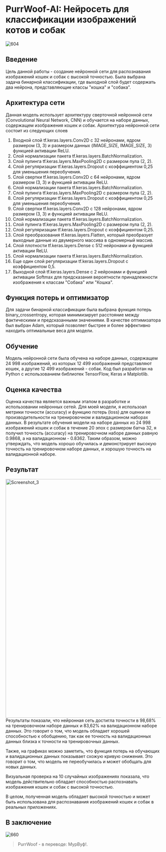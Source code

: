 # PurrWoof-AI: Нейросеть для классификации изображений котов и собак
![604](https://user-images.githubusercontent.com/101829424/235505105-02fe2b32-2458-4ba2-b1e4-7e60bd925709.jpg)

## Введение
Цель данной работы - создание нейронной сети для распознавания изображений кошек и собак с высокой точностью. Была выбрана задача бинарной классификации, где выходной слой будет содержать два нейрона, представляющие классы "кошка" и "собака". 

## Архитектура сети
Данная модель использует архитектуру сверточной нейронной сети (Convolutional Neural Network, CNN) и обучается на наборе данных, содержащем изображения кошек и собак.
Архитектура нейронной сети состоит из следующих слоев
1. Входной слой tf.keras.layers.Conv2D с 32 нейронами, ядром размером (3, 3) и размером данных (IMAGE_SIZE, IMAGE_SIZE, 3) функцией активации ReLU.
2. Слой нормализации пакета tf.keras.layers.BatchNormalization.
3. Слой пулинга tf.keras.layers.MaxPooling2D с размером пула (2, 2).
4. Слой регуляризации tf.keras.layers.Dropout с коэффициентом 0,25 для уменьшения переобучения.
5. Слой свертки tf.keras.layers.Conv2D с 64 нейронами, ядром размером (3, 3) и функцией активации ReLU.
6. Слой нормализации пакета tf.keras.layers.BatchNormalization.
7. Слой пулинга tf.keras.layers.MaxPooling2D с размером пула (2, 2).
8. Слой регуляризации tf.keras.layers.Dropout с коэффициентом 0,25 для уменьшения переобучения.
9. Слой свертки tf.keras.layers.Conv2D с 128 нейронами, ядром размером (3, 3) и функцией активации ReLU.
10. Слой нормализации пакета tf.keras.layers.BatchNormalization.
11. Слой пулинга tf.keras.layers.MaxPooling2D с размером пула (2, 2).
12. Слой регуляризации tf.keras.layers.Dropout с коэффициентом 0,25.
13. Слой преобразования tf.keras.layers.Flatten, который преобразует выходные данные из двумерного массива в одномерный массив.
14. Слой плотности tf.keras.layers.Dense с 512 нейронами и функцией активации ReLU.
15. Слой нормализации пакета tf.keras.layers.BatchNormalization.
16. Еще один слой регуляризации tf.keras.layers.Dropout с коэффициентом 0,5.    
17. Выходной слой tf.keras.layers.Dense с 2 нейронами и функцией активации Softmax для предсказания вероятности принадлежности изображения к классам "Собака" или "Кошка".

## Функция потерь и оптимизатор
Для задачи бинарной классификации была выбрана функция потерь binary_crossentropy, которая минимизирует расстояние между фактическими и предсказанными значениями.
В качестве оптимизатора был выбран Adam, который позволяет быстрее и более эффективно находить оптимальные веса для модели.

## Обучение
Модель нейронной сети была обучена на наборе данных, содержащем 24 998 изображений, из которых 12 499 изображений представляют кошек, а другие 12 499 изображений - собак. Код был разработан на Python с использованием библиотек TensorFlow, Keras и Matplotlib.

## Оценка качества
Оценка качества является важным этапом в разработке и использовании нейронных сетей. Для моей модели, я использоал метрики точности (accuracy) и функцию потерь (loss) для оценки ее производительности на тренировочном и валидационном наборах данных.
В результате обучения модели на наборе данных из 24 998 изображений кошек и собак в течение 20 эпох с размером батча 32, я получил точность (accuracy) на тренировочном наборе данных равную 0.9868, а на валидационном - 0.8362. Таким образом, можно утверждать, что модель хорошо обучилась и демонстрирует высокую точность на тренировочном наборе данных, и хорошую точность на валидационной наборе.

## Результат
<img width="771" alt="Screenshot_3" src="https://user-images.githubusercontent.com/101829424/235503539-0026c3a6-1137-4156-90f8-372e3f73ff58.png">
Результаты показали, что нейронная сеть достигла точности в 98,68% на тренировочном наборе данных и 83,62% на валидационном наборе данных. Это говорит о том, что модель обладает хорошей способностью к обобщению, так как ее точность на валидационных данных близка к точности на тренировочных данных.

Также, на графиках можно заметить, что функция потерь на обучающих и валидационных данных показывает схожую кривую снижения. Это говорит о том, что модель не переобучилась и может обобщать для новых данных.

Визуальная проверка на 10 случайных изображениях показала, что модель действительно обладает способностью распознавать изображения кошек и собак с высокой точностью.

В целом, полученная модель обладает высокой точностью и может быть использована для распознавания изображений кошек и собак в реальных приложениях.


## В заключение
![660](https://user-images.githubusercontent.com/101829424/235505199-3b983abb-2616-4f5c-83e1-b90efd0eaeb4.jpg)
> PurrWoof - в переводе: МурВуф!.






